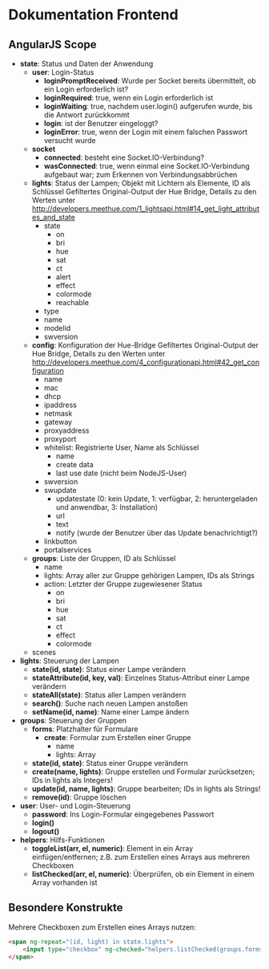 # Dokumentation Frontend

## AngularJS Scope

-   **state**: Status und Daten der Anwendung
    -   **user**: Login-Status
        -   **loginPromptReceived**: Wurde per Socket bereits übermittelt, ob ein Login erforderlich ist?
        -   **loginRequired**: true, wenn ein Login erforderlich ist
        -   **loginWaiting**: true, nachdem user.login() aufgerufen wurde, bis die Antwort zurückkommt
        -   **login**: ist der Benutzer eingeloggt?
        -   **loginError**: true, wenn der Login mit einem falschen Passwort versucht wurde
    -   **socket**
        -   **connected**: besteht eine Socket.IO-Verbindung?
        -   **wasConnected**: true, wenn einmal eine Socket.IO-Verbindung aufgebaut war; zum Erkennen von Verbindungsabbrüchen
    -   **lights**: Status der Lampen; Objekt mit Lichtern als Elemente, ID als Schlüssel
        Gefiltertes Original-Output der Hue Bridge, Details zu den Werten unter http://developers.meethue.com/1_lightsapi.html#14_get_light_attributes_and_state
        -   state
            -   on
            -   bri
            -   hue
            -   sat
            -   ct
            -   alert
            -   effect
            -   colormode
            -   reachable
        -   type
        -   name
        -   modelid
        -   swversion
    -   **config**: Konfiguration der Hue-Bridge
        Gefiltertes Original-Output der Hue Bridge, Details zu den Werten unter http://developers.meethue.com/4_configurationapi.html#42_get_configuration
        -   name
        -   mac
        -   dhcp
        -   ipaddress
        -   netmask
        -   gateway
        -   proxyaddress
        -   proxyport
        -   whitelist: Registrierte User, Name als Schlüssel
            -   name
            -   create data
            -   last use date (nicht beim NodeJS-User)
        -   swversion
        -   swupdate
            -   updatestate
                (0: kein Update, 1: verfügbar, 2: heruntergeladen und anwendbar, 3: Installation)
            -   url
            -   text
            -   notify
                (wurde der Benutzer über das Update benachrichtigt?)
        -   linkbutton
        -   portalservices
    -   **groups**: Liste der Gruppen, ID als Schlüssel
        -   name
        -   lights: Array aller zur Gruppe gehörigen Lampen, IDs als Strings
        -   action: Letzter der Gruppe zugewiesener Status
            -   on
            -   bri
            -   hue
            -   sat
            -   ct
            -   effect
            -   colormode
    -   scenes
-   **lights**: Steuerung der Lampen
    -   **state(id, state)**: Status einer Lampe verändern
    -   **stateAttribute(id, key, val)**: Einzelnes Status-Attribut einer Lampe verändern
    -   **stateAll(state)**: Status aller Lampen verändern
    -   **search()**: Suche nach neuen Lampen anstoßen
    -   **setName(id, name)**: Name einer Lampe ändern
-   **groups**: Steuerung der Gruppen
    -   **forms**: Platzhalter für Formulare
        -   **create**: Formular zum Erstellen einer Gruppe
            -   name
            -   lights: Array
    -   **state(id, state)**: Status einer Gruppe verändern
    -   **create(name, lights)**: Gruppe erstellen und Formular zurücksetzen; IDs in lights als Integers!
    -   **update(id, name, lights)**: Gruppe bearbeiten; IDs in lights als Strings!
    -   **remove(id)**: Gruppe löschen
-   **user**: User- und Login-Steuerung
    -   **password**: Ins Login-Formular eingegebenes Passwort
    -   **login()**
    -   **logout()**
-   **helpers**: Hilfs-Funktionen
    -   **toggleList(arr, el, numeric)**: Element in ein Array einfügen/entfernen; z.B. zum Erstellen eines Arrays aus mehreren Checkboxen
    -   **listChecked(arr, el, numeric)**: Überprüfen, ob ein Element in einem Array vorhanden ist


## Besondere Konstrukte

Mehrere Checkboxen zum Erstellen eines Arrays nutzen:

```html
<span ng-repeat="(id, light) in state.lights">
    <input type="checkbox" ng-checked="helpers.listChecked(groups.forms.create.lights, id, true)" ng-click="helpers.toggleList(groups.forms.create.lights, id, true)" /> {{id}}
</span>
```
